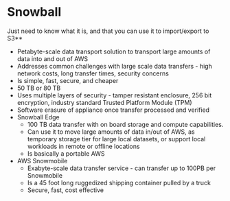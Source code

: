 # Snowball 
Just need to know what it is, and that you can use it to import/export to S3**
  - Petabyte-scale data transport solution to transport large amounts of data into and out of AWS
  - Addresses common challenges with large scale data transfers - high network costs, long transfer times, security concerns
  - Is simple, fast, secure, and cheaper
  - 50 TB or 80 TB
  - Uses multiple layers of security - tamper resistant enclosure, 256 bit encryption, industry standard Trusted Platform Module (TPM)
  - Software erasure of appliance once transfer processed and verified
  - Snowball Edge
	  - 100 TB data transfer with on board storage and compute capabilities.
	  - Can use it to move large amounts of data in/out of AWS, as temporary storage tier for large local datasets, or support local workloads in remote or offline locations
	  - Is basically a portable AWS
  - AWS Snowmobile
	  - Exabyte-scale data transfer service - can transfer up to 100PB per Snowmobile
	  - Is a 45 foot long ruggedized shipping container pulled by a truck
	  - Secure, fast, cost effective
